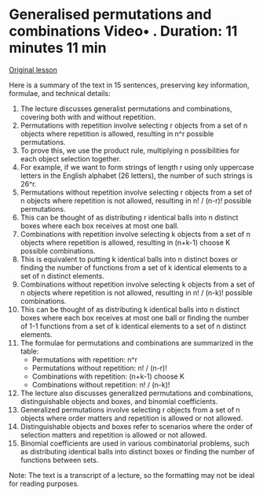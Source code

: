 # Generalised permutations and combinations Video• . Duration: 11 minutes 11 min

[Original lesson](https://www.coursera.org/learn/uol-discrete-mathematics/lecture/1Jkjn/generalised-permutations-and-combinations)

Here is a summary of the text in 15 sentences, preserving key information, formulae, and technical details:

1. The lecture discusses generalist permutations and combinations, covering both with and without repetition.
2. Permutations with repetition involve selecting r objects from a set of n objects where repetition is allowed, resulting in n^r possible permutations.
3. To prove this, we use the product rule, multiplying n possibilities for each object selection together.
4. For example, if we want to form strings of length r using only uppercase letters in the English alphabet (26 letters), the number of such strings is 26^r.
5. Permutations without repetition involve selecting r objects from a set of n objects where repetition is not allowed, resulting in n! / (n-r)! possible permutations.
6. This can be thought of as distributing r identical balls into n distinct boxes where each box receives at most one ball.
7. Combinations with repetition involve selecting k objects from a set of n objects where repetition is allowed, resulting in (n+k-1) choose K possible combinations.
8. This is equivalent to putting k identical balls into n distinct boxes or finding the number of functions from a set of k identical elements to a set of n distinct elements.
9. Combinations without repetition involve selecting k objects from a set of n objects where repetition is not allowed, resulting in n! / (n-k)! possible combinations.
10. This can be thought of as distributing k identical balls into n distinct boxes where each box receives at most one ball or finding the number of 1-1 functions from a set of k identical elements to a set of n distinct elements.
11. The formulae for permutations and combinations are summarized in the table:
	* Permutations with repetition: n^r
	* Permutations without repetition: n! / (n-r)!
	* Combinations with repetition: (n+k-1) choose K
	* Combinations without repetition: n! / (n-k)!
12. The lecture also discusses generalized permutations and combinations, distinguishable objects and boxes, and binomial coefficients.
13. Generalized permutations involve selecting r objects from a set of n objects where order matters and repetition is allowed or not allowed.
14. Distinguishable objects and boxes refer to scenarios where the order of selection matters and repetition is allowed or not allowed.
15. Binomial coefficients are used in various combinatorial problems, such as distributing identical balls into distinct boxes or finding the number of functions between sets.

Note: The text is a transcript of a lecture, so the formatting may not be ideal for reading purposes.

